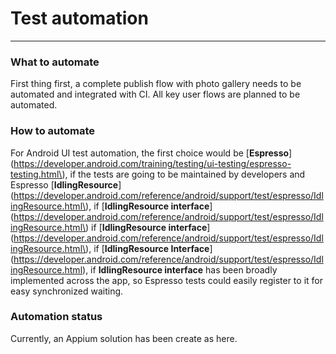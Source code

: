 # Test automation

---

### What to automate

First thing first, a complete publish flow with photo gallery needs to be automated and integrated with CI. All key user flows are planned to be automated.

### How to automate

For Android UI test automation, the first choice would be [**Espresso**](https://developer.android.com/training/testing/ui-testing/espresso-testing.html\), if the tests are going to be maintained by developers and Espresso [**IdlingResource**]\(https://developer.android.com/reference/android/support/test/espresso/IdlingResource.html\), if [**IdlingResource interface**]\(https://developer.android.com/reference/android/support/test/espresso/IdlingResource.html\) if [**IdlingResource interface**]\(https://developer.android.com/reference/android/support/test/espresso/IdlingResource.html\), if [**IdlingResource Interface**]\(https://developer.android.com/reference/android/support/test/espresso/IdlingResource.html), if **IdlingResource interface** has been broadly implemented across the app, so Espresso tests could easily register to it for easy synchronized waiting.

### Automation status

Currently, an Appium solution has been create as here.

